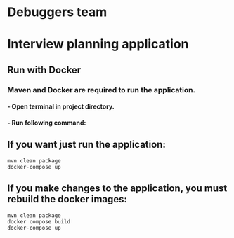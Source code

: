 # Debuggers team
# Interview planning application
## Run with Docker

### Maven and Docker are required to run the application.

#### - Open terminal in project directory.
#### - Run following command:

## If you want just run the application:
```shell
mvn clean package
docker-compose up
```
## If you make changes to the application, you must rebuild the docker images:
```shell
mvn clean package
docker compose build
docker-compose up
```